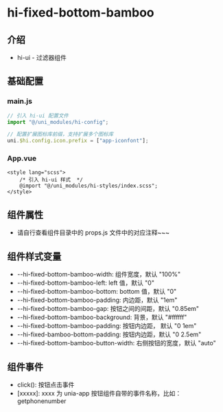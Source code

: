 # hi-fixed-bottom-bamboo

## 介绍

-   hi-ui - 过滤器组件

## 基础配置

### main.js

```javascript
// 引入 hi-ui 配置文件
import "@/uni_modules/hi-config";

// 配置扩展图标库前缀，支持扩展多个图标库
uni.$hi.config.icon.prefix = ["app-iconfont"];
```

### App.vue

```vue
<style lang="scss">
    /* 引入 hi-ui 样式  */
    @import "@/uni_modules/hi-styles/index.scss";
</style>
```

## 组件属性

-   请自行查看组件目录中的 props.js 文件中的对应注释~~~

## 组件样式变量

-   --hi-fixed-bottom-bamboo-width: 组件宽度，默认 "100%"
-   --hi-fixed-bottom-bamboo-left: left 值，默认 "0"
-   --hi-fixed-bottom-bamboo-bottom: bottom 值，默认 "0"
-   --hi-fixed-bottom-bamboo-padding: 内边距，默认 "1em"
-   --hi-fixed-bottom-bamboo-gap: 按钮之间的间距，默认 "0.85em"
-   --hi-fixed-bottom-bamboo-background: 背景，默认 "#ffffff"
-   --hi-fixed-bottom-bamboo-padding: 按钮内边距， 默认 "0 1em"
-   --hi-fixed-bamboo-bottom-padding: 按钮内边距，默认 "0 2.5em"
-   --hi-fixed-bottom-bamboo-button-width: 右侧按钮的宽度，默认 "auto"

## 组件事件

-   click(): 按钮点击事件
-   [xxxxx]: xxxx 为 unia-app 按钮组件自带的事件名称，比如：getphonenumber
